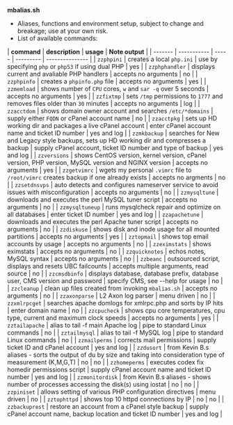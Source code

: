 **mbalias.sh**
- Aliases, functions and environment setup, subject to change and breakage; use
at your own risk.  
- List of available commands:

| **command** | **description** | **usage** | **Note output** |
| ------- | ----------- | ----- | --------- | --------------- |
| `zzphpini` | creates a local `php.ini` | use by specifying `php` or `php53` if using dual PHP | yes |
| `zzphphandler` | displays current and avaliable PHP handlers | accepts no arguments | no |
| `zzphpinfo` | creates a `phpinfo.php` file | accepts no arguments | yes |
| `zzmemload` | shows number of `CPU` cores, `w` and `sar -q` over 5 seconds | accepts no arguments | yes |
| `zzfixtmp` | sets `/tmp` permissions to `1777` and removes files older than `30` minutes | accepts no arguments | log |
| `zzacctdom` | shows domain owner account and searches `/etc/*domains` | supply either `FQDN` or cPanel account name | no |
| `zzacctpkg` | sets up HD working dir and packages a live cPanel account | enter cPanel account name and ticket ID number | yes and log |
| `zzmkbackup` | searches for New and Legacy style backups, sets up HD working dir and compresses a backup | supply cPanel account, ticket ID number and type of backup | yes and log |
| `zzversions` | shows CentOS version, kernel version, cPanel version, PHP version, MySQL version and NGINX version | accepts no arguments | yes |
| `zzgetvimrc` | wgets my personal `.vimrc` file to `/root/vimrc` creates backup if one already exists | accepts no argments | no |
| `zzsetdnsvps` | auto detects and configures nameserver service to avoid issues with misconfiguration | accepts no arguments | no |
| `zzmysqltune` | downloads and executes the perl MySQL tuner script | accepts no arguments | no |
| `zzmysqltuneup` | runs mysqlcheck repair and optimize on all databases | enter ticket ID number | yes and log |
| `zzapachetune` | downloads and executes the perl Apache tuner script | accepts no arguments | no |
| `zzdiskuse` | shows disk and inode usage for all mounted partitions | accepts no arguments | yes |
| `zztopmail` | shows top email accounts by usage | accepts no arguments | no |
| `zzeximstats` | shows eximstats | accepts no arguments | no |
| `zzquicknotes` | echos notes, MySQL syntax | accepts no arguments | no |
| `zzbeanc` | outsourced script, displays and resets UBC failcounts | accepts multiple arguments, read source | no |
| `zzcmsdbinfo` | displays database, database prefix, database user, CMS version and password | specify CMS, see --help for usage | no |
| `zzcleanup` | clean up files created from invoking `mbalias.sh` | accepts no arguments | no |
| `zzaxonparse` | L2 Axon log parser | menu driven | no |
| `zzxmlrpcget` | searches apache domlogs for xmlrpc.php and sorts by IP hits | enter domain name | no |
| `zzcpucheck` | shows cpu core temperatures, cpu type, current and maximum clock speeds | accepts no arguments | yes |
| `zztailapache` | alias to tail -f main Apache log | pipe to standard Linux commands | no |
| `zztailmysql` | alias to tail -f MySQL log | pipe to standard Linux commands | no |
| `zzmailperms` | corrects mail permissions | supply ticket ID and cPanel account | yes and log |
| `zzdusort` | from Kevin B.s aliases - sorts the output of du by size and taking into consideration type of measurement (K,M,G,T) | no | no |
| `zzhomeperms` | executes codex fix homedir permissions script | supply cPanel account name and ticket ID number | yes and log |
| `zzmonitordisk` | from Kevin B.s aliases - shows number of processes accessing the disk(s) using iostat | no | no |
| `zzpiniset` | allows setting of various PHP configuration directives | menu driven | no |
| `zztophttpd` | shows top 10 httpd connections by IP | no | no |
| `zzbackuprest` | restore an account from a cPanel style backup | supply cPanel account name, backup location and ticket ID number | yes and log |

